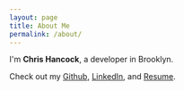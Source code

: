 ```yaml
---
layout: page
title: About Me
permalink: /about/
---
```


I'm **Chris Hancock**, a developer in Brooklyn.

Check out my [Github](https://github.com/chancock09),
[LinkedIn](https://www.linkedin.com/in/chancock09),
and [Resume](https://github.com/chancock09/resume/files/520574/resume.pdf).

